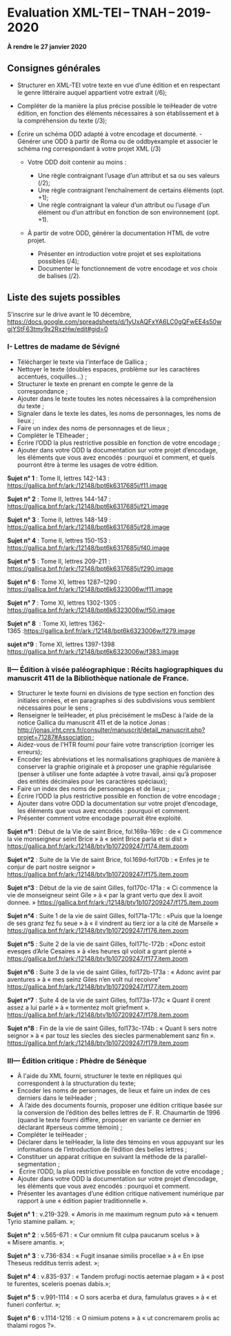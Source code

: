 # Evaluation XML-TEI – TNAH – 2019-2020

**À rendre le 27 janvier 2020**


## Consignes générales

* Structurer en XML-TEI votre texte en vue d’une édition et en respectant le genre littéraire auquel appartient votre extrait (/6);

* Compléter de la manière la plus précise possible le teiHeader de votre édition, en fonction des éléments nécessaires à son établissement et à la compréhension du texte (/3);

* Écrire un schéma ODD adapté à votre encodage et documenté. 	- Générer une ODD à partir de Roma ou de oddbyexample et associer le schéma rng correspondant à votre projet XML (/3)
	- Votre ODD doit contenir au moins :
		- Une règle contraignant l’usage d’un attribut et sa ou ses valeurs (/2);
		- Une règle contraignant l’enchaînement de certains éléments (opt. +1);
		- Une règle contraignant la valeur d’un attribut ou l’usage d’un élément ou d’un attribut en fonction de son environnement (opt. +1).
		
	- À partir de votre ODD, générer la documentation HTML de votre projet.
		- Présenter en introduction votre projet et ses exploitations possibles (/4);
		- Documenter le fonctionnement de votre encodage et vos choix de balises (/2). 

## Liste des sujets possibles

S’inscrire sur le drive avant le 10 décembre, <https://docs.google.com/spreadsheets/d/1yUxAQFxYA6LC0gQFwEE4s50wgjYStF63tmy9x2RxzHw/edit#gid=0>

### I- Lettres de madame de Sévigné 

* Télécharger le texte via l’interface de Gallica ;
* Nettoyer le texte (doubles espaces, problème sur les caractères accentués, coquilles…) ;
* Structurer le texte en prenant en compte le genre de la correspondance ;
* Ajouter dans le texte toutes les notes nécessaires à la compréhension du texte ;
* Signaler dans le texte les dates, les noms de personnages, les noms de lieux ;
* Faire un index des noms de personnages et de lieux ;
* Compléter le TEIheader ;
* Écrire l’ODD la plus restrictive possible en fonction de votre encodage ;
* Ajouter dans votre ODD la documentation sur votre projet d’encodage, les éléments que vous avez encodés : pourquoi et comment, et quels pourront être à terme les usages de votre édition.

**Sujet n° 1** : Tome II, lettres 142-143 : https://gallica.bnf.fr/ark:/12148/bpt6k6317685j/f11.image

**Sujet n° 2** : Tome II, lettres 144-147 : https://gallica.bnf.fr/ark:/12148/bpt6k6317685j/f21.image 

**Sujet n° 3** :  Tome II, lettres 148-149 : https://gallica.bnf.fr/ark:/12148/bpt6k6317685j/f28.image 

**Sujet n° 4** : Tome II, lettres 150-153 : https://gallica.bnf.fr/ark:/12148/bpt6k6317685j/f40.image 

**Sujet n° 5** : Tome II, lettres 209-211 : https://gallica.bnf.fr/ark:/12148/bpt6k6317685j/f290.image

**Sujet n° 6** : Tome XI, lettres 1287–1290 :
https://gallica.bnf.fr/ark:/12148/bpt6k6323006w/f11.image

**Sujet n° 7** : Tome XI, lettres 1302-1305 : https://gallica.bnf.fr/ark:/12148/bpt6k6323006w/f50.image

**Sujet n° 8**  : Tome XI, lettres 1362-1365 :https://gallica.bnf.fr/ark:/12148/bpt6k6323006w/f279.image

**sujet n°9** : Tome XI, lettres 1397-1398
https://gallica.bnf.fr/ark:/12148/bpt6k6323006w/f383.image


### II— Édition à visée paléographique : Récits hagiographiques du manuscrit 411 de la Bibliothèque nationale de France.

* Structurer le texte fourni en divisions de type section en fonction des initiales ornées, et en paragraphes si des subdivisions vous semblent nécessaires pour le sens ;
* Renseigner le teiHeader, et plus précisément le msDesc à l’aide de la notice Gallica du manuscrit 411 et de la notice Jonas : http://jonas.irht.cnrs.fr/consulter/manuscrit/detail_manuscrit.php?projet=71287#Association ;
* Aidez-vous de l'HTR fourni pour faire votre transcription (corriger les erreurs);
* Encoder les abréviations et les normalisations graphiques de manière à conserver la graphie originale et à proposer une graphie régularisée (penser à utiliser une fonte adaptée à votre travail, ainsi qu’à proposer des entités décimales pour les caractères spéciaux);
* Faire un index des noms de personnages et de lieux ;
* Écrire l’ODD la plus restrictive possible en fonction de votre encodage ;
* Ajouter dans votre ODD la documentation sur votre projet d’encodage, les éléments que vous avez encodés : pourquoi et comment.
* Présenter comment votre encodage pourrait être exploité.

**Sujet n°1** : Début de la Vie de saint Brice,
fol.169a-169c :
de « Ci commence la vie monseigneur seint Brice » à « seint Brice parla et si dist »
https://gallica.bnf.fr/ark:/12148/btv1b107209247/f174.item.zoom

**Sujet n°2** : Suite de la Vie de saint Brice,
fol.169d-fol170b :
« Enfes je te conjur de part nostre seignor »
https://gallica.bnf.fr/ark:/12148/btv1b107209247/f175.item.zoom 

**Sujet n°3** : Début de la vie de saint Gilles,
fol170c-171a :  « Ci commence la vie de monseigneur seint Gile » à « par la grant vertu que dex li avoit donnee. »
https://gallica.bnf.fr/ark:/12148/btv1b107209247/f175.item.zoom 

**Sujet n°4** : Suite 1 de la vie de saint Gilles,
fol171a-171c : «Puis que la loenge de ses granz fez fu seue » à  « il vindrent au tierz ior a la cité de Marseile »
https://gallica.bnf.fr/ark:/12148/btv1b107209247/f176.item.zoom 

**Sujet n°5** : Suite 2 de la vie de saint Gilles,
fol171c-172b : «Donc estoit evesqes d’Arle Cesaires » à  «les heures qil voloit a grant plenté »
https://gallica.bnf.fr/ark:/12148/btv1b107209247/f177.item.zoom

**Sujet n°6** : Suite 3 de la vie de saint Gilles,
fol172b-173a : « Adonc avint par aventures » à « mes seinz Giles n’en volt nul recoivre"
https://gallica.bnf.fr/ark:/12148/btv1b107209247/f177.item.zoom

**Sujet n°7** : Suite 4 de la vie de saint Gilles,
fol173a-173c  « Quant il orent assez a lui parlé » à « tormentez molt griefment ».
https://gallica.bnf.fr/ark:/12148/btv1b107209247/f178.item.zoom 

**Sujet n°8** : Fin de la vie de saint Gilles,
fol173c-174b :  « Quant li sers notre seignor » à « par touz les siecles des siecles parmenablement sanz fin ».
https://gallica.bnf.fr/ark:/12148/btv1b107209247/f179.item.zoom 


### III— Édition critique : Phèdre de Sénèque

* À l'aide du XML fourni, structurer le texte en répliques qui correspondent à la structuration du texte;
* Encoder les noms de personnages, de lieux et faire un index de ces derniers dans le teiHeader ;
*  À l’aide des documents fournis, proposer une édition critique basée sur la conversion de l’édition des belles lettres de F. R. Chaumartin de 1996 (quand le texte fourni diffère, proposer en variante ce dernier en déclarant #perseus comme témoin) ;
 * Compléter le teiHeader ;
 * Déclarer dans le teiHeader, la liste des témoins en vous appuyant sur les informations de l’introduction de l’édition des belles lettres ;
 * Constituer un apparat critique en suivant la méthode de la parallel-segmentation ;
*  Écrire l’ODD, la plus restrictive possible en fonction de votre encodage ;
* Ajouter dans votre ODD la documentation sur votre projet d’encodage, les éléments que vous avez encodés : pourquoi et comment.
* Présenter les avantages d’une édition critique nativement numérique par rapport à une « édition papier traditionnelle ».

**Sujet n° 1** : v.219-329. « Amoris in me maximum regnum puto »à « tenuem Tyrio stamine pallam. »;

**Sujet n° 2** : v.565-671 : « Cur omnium fit culpa paucarum scelus » à « Misere amantis. »;

**Sujet n° 3** : v.736-834 : « Fugit insanae similis procellae » à « En ipse Theseus redditus terris adest. »;

**Sujet n° 4** : v.835-937 : « Tandem profugi noctis aeternae plagam » à « post te furentes, sceleris poenas dabis.»;

**Sujet n° 5** : v.991-1114 : « O sors acerba et dura, famulatus graves » à « et funeri confertur. »;

**Sujet n° 6** : v.1114-1216 : « O nimium potens » à « ut concremarem prolis ac thalami rogos ?».



